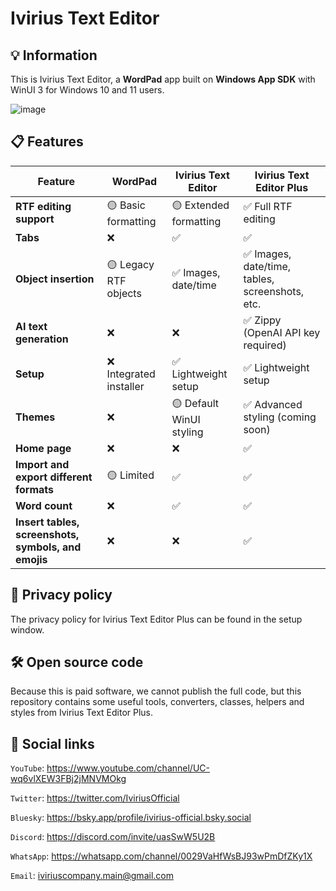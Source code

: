 # Ivirius Text Editor

## 💡 Information

This is Ivirius Text Editor, a **WordPad** app built on **Windows App SDK** with WinUI 3 for Windows 10 and 11 users.

![image](https://github.com/user-attachments/assets/211b1c3a-950e-452b-a8a7-3f3e18a6a864)

## 📋 Features

| Feature                 | WordPad                  | Ivirius Text Editor                      | Ivirius Text Editor Plus          |
| ----------------------- | ------------------------ | ---------------------------------------- | --------------------------------- |
| **RTF editing support** | 🟡 Basic formatting      | 🟡 Extended formatting                  | ✅ Full RTF editing               |
| **Tabs**                | ❌                       | ✅                                      | ✅                                |
| **Object insertion**    | 🟡 Legacy RTF objects    | ✅ Images, date/time                    | ✅ Images, date/time, tables, screenshots, etc. |
| **AI text generation**  | ❌                        | ❌                                     | ✅ Zippy (OpenAI API key required) |
| **Setup**               | ❌ Integrated installer   | ✅ Lightweight setup                   | ✅ Lightweight setup               |
| **Themes**              | ❌                        | 🟡 Default WinUI styling               | ✅ Advanced styling (coming soon) |
| **Home page**           | ❌                        | ❌                                     | ✅                                |
| **Import and export different formats** | 🟡 Limited        | ✅                                     | ✅                                |
| **Word count**          | ❌                        | ✅                                     | ✅                                |
| **Insert tables, screenshots, symbols, and emojis**          | ❌                        | ❌                                     | ✅                                |

## 🔐 Privacy policy

The privacy policy for Ivirius Text Editor Plus can be found in the setup window.

## 🛠️ Open source code

Because this is paid software, we cannot publish the full code, but this repository contains some useful tools, converters, classes, helpers and styles from Ivirius Text Editor Plus.

## 💬 Social links

`YouTube`: https://www.youtube.com/channel/UC-wq6vlXEW3FBj2jMNVMOkg

`Twitter`: https://twitter.com/IviriusOfficial

`Bluesky`: https://bsky.app/profile/ivirius-official.bsky.social

`Discord`: https://discord.com/invite/uasSwW5U2B

`WhatsApp`: https://whatsapp.com/channel/0029VaHfWsBJ93wPmDfZKy1X

`Email`: iviriuscompany.main@gmail.com
